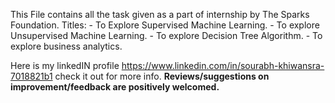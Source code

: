 This File contains all the task given as a part of internship by The Sparks Foundation.
		Titles:
				- To Explore Supervised Machine Learning.
				- To explore Unsupervised Machine Learning.
				- To explore Decision Tree Algorithm.
				- To explore business analytics.
				
Here is my linkedIN profile https://www.linkedin.com/in/sourabh-khiwansra-7018821b1 check it out for more info.
**Reviews/suggestions on improvement/feedback are positively welcomed.**
